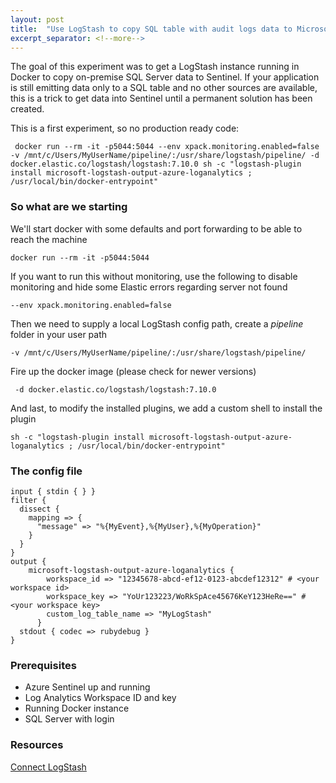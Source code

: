 ```yaml
---
layout: post
title:  "Use LogStash to copy SQL table with audit logs data to Microsoft Sentinel"
excerpt_separator: <!--more-->
---
```

The goal of this experiment was to get a LogStash instance running in Docker to copy on-premise SQL Server data to Sentinel. 
If your application is still emitting data only to a SQL table and no other sources are available, this is a trick to get data into Sentinel until a permanent solution has been created.

This is a first experiment, so no production ready code:
```
 docker run --rm -it -p5044:5044 --env xpack.monitoring.enabled=false -v /mnt/c/Users/MyUserName/pipeline/:/usr/share/logstash/pipeline/ -d docker.elastic.co/logstash/logstash:7.10.0 sh -c "logstash-plugin install microsoft-logstash-output-azure-loganalytics ; /usr/local/bin/docker-entrypoint"
``` 

<!--more-->
### So what are we starting
We'll start docker with some defaults and port forwarding to be able to reach the machine
```
docker run --rm -it -p5044:5044 
```

If you want to run this without monitoring, use the following to disable monitoring and hide some Elastic errors regarding server not found 
``` 
--env xpack.monitoring.enabled=false 
```

Then we need to supply a local LogStash config path, create a *pipeline* folder in your user path
```
-v /mnt/c/Users/MyUserName/pipeline/:/usr/share/logstash/pipeline/ 
```
Fire up the docker image (please check for newer versions)
```
 -d docker.elastic.co/logstash/logstash:7.10.0 
```

And last, to modify the installed plugins, we add a custom shell to install the plugin
```
sh -c "logstash-plugin install microsoft-logstash-output-azure-loganalytics ; /usr/local/bin/docker-entrypoint"
```

### The config file
```
input { stdin { } }
filter {
  dissect {
    mapping => {
      "message" => "%{MyEvent},%{MyUser},%{MyOperation}"
    }
  }
}
output {
    microsoft-logstash-output-azure-loganalytics {
        workspace_id => "12345678-abcd-ef12-0123-abcdef12312" # <your workspace id>
        workspace_key => "YoUr123223/WoRkSpAce45676KeY123HeRe==" # <your workspace key>
        custom_log_table_name => "MyLogStash"
      }
  stdout { codec => rubydebug }
}
```

### Prerequisites
 - Azure Sentinel up and running
 - Log Analytics Workspace ID and key
 - Running Docker instance
 - SQL Server with login

### Resources
[Connect LogStash](https://docs.microsoft.com/en-us/azure/sentinel/connect-logstash)
